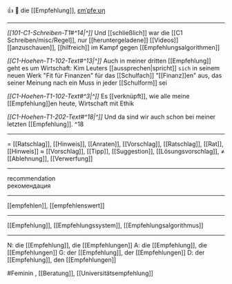 👍 🔴 die [[Empfehlung]], [ɛmˈpfeːʊŋ](https://youglish.com/pronounce/Empfehlung/german)

---
*[[101-C1-Schreiben-T1#^14|^]]* Und [[schließlich]] war die [[C1 Schreiben/misc/Regel]], nur [[heruntergeladene]] [[Videos]] [[anzuschauen]], [[hilfreich]] im Kampf gegen [[Empfehlungsalgorithmen]]

*[[C1-Hoehen-T1-102-Text#^13|^]]* Auch in meiner dritten [[Empfehlung]] geht es um Wirtschaft: Kim Leuters [[aussprechen|spricht]] `sich` in seinem neuen Werk "Fit für Finanzen" für das [[Schulfach]] "[[Finanz]]en" aus, das seiner Meinung nach ein Muss in jeder [[Schulform]] sei

*[[C1-Hoehen-T1-102-Text#^3|^]]* Es [[verknüpft]], wie alle meine [[Empfehlung]]en heute, Wirtschaft mit Ethik

*[[C1-Hoehen-T1-202-Text#^18|^]]* Und da sind wir auch schon bei meiner letzten [[Empfehlung]]. ^18


---
= [[Ratschlag]], [[Hinweis]], [[Anraten]], [[Vorschlag]], [[Ratschlag]], [[Rat]], [[Hinweis]]
≈ [[Vorschlag]], [[Tipp]], [[Suggestion]], [[Lösungsvorschlag]],
≠ [[Ablehnung]], [[Verwerfung]]

---
recommendation  
рекомендация

---
[[empfehlen]], [[empfehlenswert]]

---
[[Empfehlung]], [[Empfehlungssystem]], [[Empfehlungsalgorithmus]]


---
N: die [[Empfehlung]], die [[Empfehlungen]]
A: die [[Empfehlung]], die [[Empfehlungen]]
G: der [[Empfehlung]], der [[Empfehlungen]]
D: der [[Empfehlung]], den [[Empfehlungen]]

#Feminin , [[Beratung]], [[Universitätsempfehlung]]